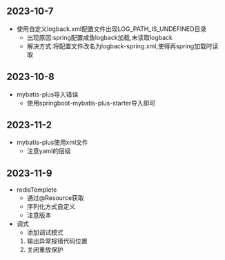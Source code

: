 ## 2023-10-7
- 使用自定义logback.xml配置文件出现LOG_PATH_IS_UNDEFINED目录
    - 出现原因:spring配置咸鱼logback加载,未读取logback
    - 解决方式:将配置文件改名为logback-spring.xml,使得再spring加载时读取
## 2023-10-8
- mybatis-plus导入错误
  - 使用springboot-mybatis-plus-starter导入即可
## 2023-11-2
- mybatis-plus使用xml文件
  - 注意yaml的层级
## 2023-11-9
- redisTemplete
  - 通过@Resource获取
  - 序列化方式自定义
  - 注意版本
- 调式
  - 添加调试模式
  1. 输出异常报错代码位置
  2. 关闭重放保护
